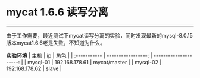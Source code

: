 # mycat 1.6.6 读写分离


------

由于工作需要，最近测试下mycat读写分离的实验，同时发现最新的mysql-8.0.15版本mycat1.6.6老是失败，不知道为什么。

**实验环境**
| 主机      | ip     | 角色    |
| :----------- | -----------------: | ---------------------: |
| mysql-01     | 192.168.178.61   |  mycat/master |
| mysql-02     | 192.168.178.62   |  slave  |

